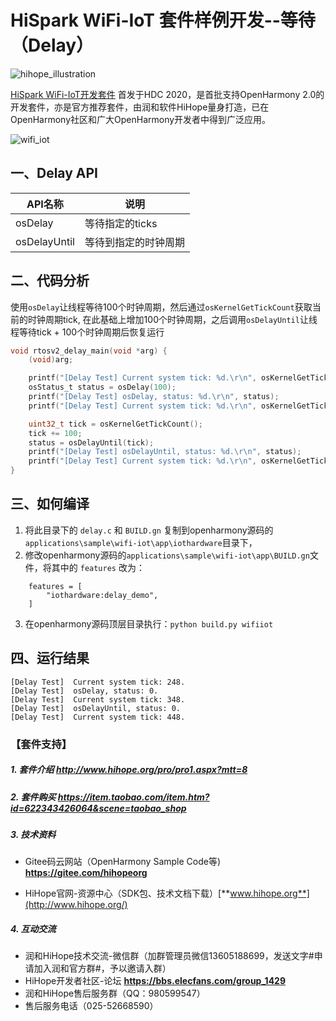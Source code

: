 # HiSpark WiFi-IoT 套件样例开发--等待（Delay）

![hihope_illustration](https://gitee.com/hihopeorg/hispark-hm-pegasus/raw/master/docs/figures/hihope_illustration.png)

[HiSpark WiFi-IoT开发套件](https://item.taobao.com/item.htm?spm=a1z10.1-c-s.w5003-23341819265.1.bf644a82Da9PZK&id=622343426064&scene=taobao_shop) 首发于HDC 2020，是首批支持OpenHarmony 2.0的开发套件，亦是官方推荐套件，由润和软件HiHope量身打造，已在OpenHarmony社区和广大OpenHarmony开发者中得到广泛应用。

![wifi_iot](https://gitee.com/hihopeorg/hispark-hm-pegasus/raw/master/docs/figures/2.png)

## 一、Delay API

| API名称      | 说明                 |
| ------------ | -------------------- |
| osDelay      | 等待指定的ticks      |
| osDelayUntil | 等待到指定的时钟周期 |

## 二、代码分析

使用`osDelay`让线程等待100个时钟周期，然后通过`osKernelGetTickCount`获取当前的时钟周期tick, 在此基础上增加100个时钟周期，之后调用`osDelayUntil`让线程等待tick + 100个时钟周期后恢复运行

```c
void rtosv2_delay_main(void *arg) {
    (void)arg;

    printf("[Delay Test] Current system tick: %d.\r\n", osKernelGetTickCount());
    osStatus_t status = osDelay(100);
    printf("[Delay Test] osDelay, status: %d.\r\n", status);
    printf("[Delay Test] Current system tick: %d.\r\n", osKernelGetTickCount());

    uint32_t tick = osKernelGetTickCount();
    tick += 100;
    status = osDelayUntil(tick);
    printf("[Delay Test] osDelayUntil, status: %d.\r\n", status);
    printf("[Delay Test] Current system tick: %d.\r\n", osKernelGetTickCount());
}
```



## 三、如何编译

1. 将此目录下的 `delay.c` 和 `BUILD.gn` 复制到openharmony源码的`applications\sample\wifi-iot\app\iothardware`目录下，
2. 修改openharmony源码的`applications\sample\wifi-iot\app\BUILD.gn`文件，将其中的 `features` 改为：

```
    features = [
        "iothardware:delay_demo",
    ]
```

3. 在openharmony源码顶层目录执行：`python build.py wifiiot`

## 四、运行结果

```
[Delay Test]  Current system tick: 248.
[Delay Test]  osDelay, status: 0.
[Delay Test]  Current system tick: 348.
[Delay Test]  osDelayUntil, status: 0.
[Delay Test]  Current system tick: 448.
```

### 【套件支持】

##### 1. 套件介绍  http://www.hihope.org/pro/pro1.aspx?mtt=8

##### 2. 套件购买  https://item.taobao.com/item.htm?id=622343426064&scene=taobao_shop

##### 3. 技术资料

- Gitee码云网站（OpenHarmony Sample Code等) **https://gitee.com/hihopeorg**

- HiHope官网-资源中心（SDK包、技术文档下载）[**www.hihope.org**](http://www.hihope.org/)

##### 4. 互动交流

- 润和HiHope技术交流-微信群（加群管理员微信13605188699，发送文字#申请加入润和官方群#，予以邀请入群）
- HiHope开发者社区-论坛 **https://bbs.elecfans.com/group_1429**
- 润和HiHope售后服务群（QQ：980599547）
- 售后服务电话（025-52668590）

